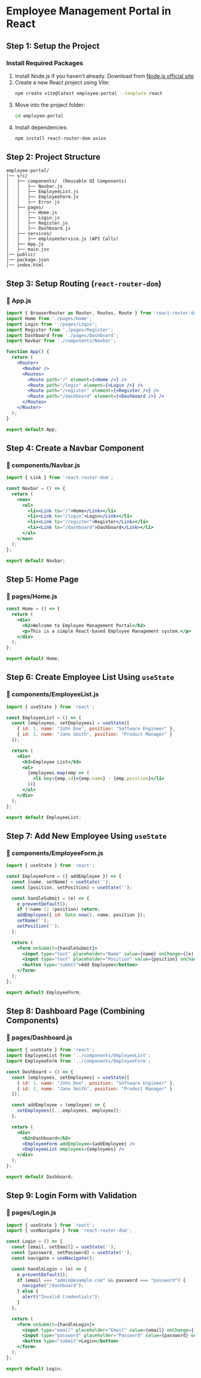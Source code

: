 # Employee Management Portal in React

## Step 1: Setup the Project

### Install Required Packages
1. Install Node.js if you haven’t already. Download from [Node.js official site](https://nodejs.org/)
2. Create a new React project using Vite:
   ```bash
   npm create vite@latest employee-portal --template react
   ```
3. Move into the project folder:
   ```bash
   cd employee-portal
   ```
4. Install dependencies:
   ```bash
   npm install react-router-dom axios
   ```

## Step 2: Project Structure

```
employee-portal/
│── src/
│   ├── components/  (Reusable UI Components)
│   │   ├── Navbar.js
│   │   ├── EmployeeList.js
│   │   ├── EmployeeForm.js
│   │   ├── Error.js
│   ├── pages/
│   │   ├── Home.js
│   │   ├── Login.js
│   │   ├── Register.js
│   │   ├── Dashboard.js
│   ├── services/
│   │   ├── employeeService.js (API Calls)
│   ├── App.js
│   ├── main.jsx
│── public/
│── package.json
│── index.html
```

## Step 3: Setup Routing (`react-router-dom`)

### 📌 App.js
```jsx
import { BrowserRouter as Router, Routes, Route } from 'react-router-dom';
import Home from './pages/Home';
import Login from './pages/Login';
import Register from './pages/Register';
import Dashboard from './pages/Dashboard';
import Navbar from './components/Navbar';

function App() {
  return (
    <Router>
      <Navbar />
      <Routes>
        <Route path="/" element={<Home />} />
        <Route path="/login" element={<Login />} />
        <Route path="/register" element={<Register />} />
        <Route path="/dashboard" element={<Dashboard />} />
      </Routes>
    </Router>
  );
}

export default App;
```

## Step 4: Create a Navbar Component

### 📌 components/Navbar.js
```jsx
import { Link } from 'react-router-dom';

const Navbar = () => {
  return (
    <nav>
      <ul>
        <li><Link to="/">Home</Link></li>
        <li><Link to="/login">Login</Link></li>
        <li><Link to="/register">Register</Link></li>
        <li><Link to="/dashboard">Dashboard</Link></li>
      </ul>
    </nav>
  );
};

export default Navbar;
```

## Step 5: Home Page

### 📌 pages/Home.js
```jsx
const Home = () => {
  return (
    <div>
      <h2>Welcome to Employee Management Portal</h2>
      <p>This is a simple React-based Employee Management system.</p>
    </div>
  );
};

export default Home;
```

## Step 6: Create Employee List Using `useState`

### 📌 components/EmployeeList.js
```jsx
import { useState } from 'react';

const EmployeeList = () => {
  const [employees, setEmployees] = useState([
    { id: 1, name: "John Doe", position: "Software Engineer" },
    { id: 2, name: "Jane Smith", position: "Product Manager" }
  ]);

  return (
    <div>
      <h3>Employee List</h3>
      <ul>
        {employees.map(emp => (
          <li key={emp.id}>{emp.name} - {emp.position}</li>
        ))}
      </ul>
    </div>
  );
};

export default EmployeeList;
```

## Step 7: Add New Employee Using `useState`

### 📌 components/EmployeeForm.js
```jsx
import { useState } from 'react';

const EmployeeForm = ({ addEmployee }) => {
  const [name, setName] = useState('');
  const [position, setPosition] = useState('');

  const handleSubmit = (e) => {
    e.preventDefault();
    if (!name || !position) return;
    addEmployee({ id: Date.now(), name, position });
    setName('');
    setPosition('');
  };

  return (
    <form onSubmit={handleSubmit}>
      <input type="text" placeholder="Name" value={name} onChange={(e) => setName(e.target.value)} required />
      <input type="text" placeholder="Position" value={position} onChange={(e) => setPosition(e.target.value)} required />
      <button type="submit">Add Employee</button>
    </form>
  );
};

export default EmployeeForm;
```

## Step 8: Dashboard Page (Combining Components)

### 📌 pages/Dashboard.js
```jsx
import { useState } from 'react';
import EmployeeList from '../components/EmployeeList';
import EmployeeForm from '../components/EmployeeForm';

const Dashboard = () => {
  const [employees, setEmployees] = useState([
    { id: 1, name: "John Doe", position: "Software Engineer" },
    { id: 2, name: "Jane Smith", position: "Product Manager" }
  ]);

  const addEmployee = (employee) => {
    setEmployees([...employees, employee]);
  };

  return (
    <div>
      <h2>Dashboard</h2>
      <EmployeeForm addEmployee={addEmployee} />
      <EmployeeList employees={employees} />
    </div>
  );
};

export default Dashboard;
```

## Step 9: Login Form with Validation

### 📌 pages/Login.js
```jsx
import { useState } from 'react';
import { useNavigate } from 'react-router-dom';

const Login = () => {
  const [email, setEmail] = useState('');
  const [password, setPassword] = useState('');
  const navigate = useNavigate();

  const handleLogin = (e) => {
    e.preventDefault();
    if (email === "admin@example.com" && password === "password") {
      navigate("/dashboard");
    } else {
      alert("Invalid Credentials");
    }
  };

  return (
    <form onSubmit={handleLogin}>
      <input type="email" placeholder="Email" value={email} onChange={(e) => setEmail(e.target.value)} required />
      <input type="password" placeholder="Password" value={password} onChange={(e) => setPassword(e.target.value)} required />
      <button type="submit">Login</button>
    </form>
  );
};

export default Login;
```

